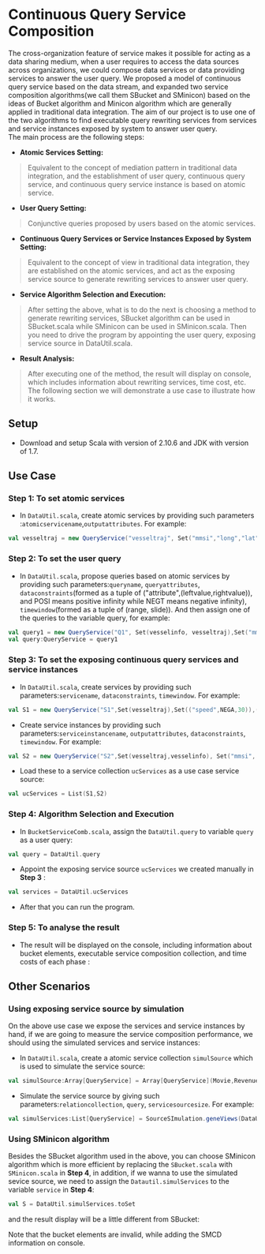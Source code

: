 # Continuous Query Service Composition
The cross-organization feature of service makes it possible for acting as a data sharing medium, when a user requires to access the data sources across organizations, we could compose data services or data providing services to answer the user query. 
We proposed a model of continuous query service based on the data stream, and expanded two service composition algorithms(we call them SBucket and SMinicon) based on the ideas of Bucket algorithm and Minicon algorithm which are generally applied in traditional data integration. The aim of our project is to use one of the two algorithms to find executable query rewriting services from services and service instances exposed by system to answer user query.<br>
The main process are the following steps:<br>
* **Atomic Services Setting:**
> Equivalent to the concept of mediation pattern in traditional data integration, and the establishment of user query, continuous query service, and continuous query service instance is based on atomic service.
* **User Query Setting:**
> Conjunctive queries proposed by users based on the atomic services.
* **Continuous Query Services or Service Instances Exposed by System Setting:**
> Equivalent to the concept of view in traditional data integration, they are established on the atomic services, and act as the exposing service source to generate rewriting services to answer user query.
* **Service Algorithm Selection and Execution:**
> After setting the above, what is to do the next is choosing a method to generate rewriting services, SBucket algorithm can be used in SBucket.scala while SMinicon can be used in SMinicon.scala. Then you need to drive the program by appointing the user query, exposing service source in DataUtil.scala.
* **Result Analysis:**
> After executing one of the method, the result will display on console, which includes information about rewriting services, time cost, etc.
The following section we will demonstrate a use case to illustrate how it works.
## Setup
* Download and setup Scala with version of 2.10.6 and JDK with version of 1.7.<br>
## Use Case
### Step 1: To set atomic services
* In `DataUtil.scala`, create atomic services by providing such parameters :`atomicservicename`,`outputattributes`. For example:<br>
```scala
val vesseltraj = new QueryService("vesseltraj", Set("mmsi","long","lat","speed"))
```
### Step 2: To set the user query
* In `DataUtil.scala`, propose queries based on atomic services by providing such parameters:`queryname`, `queryattributes`, `dataconstraints`(formed as a tuple of ("attribute",(leftvalue,rightvalue)), and POSI means positive infinity while NEGT means negative infinity), `timewindow`(formed as a tuple of (range, slide)). And then assign one of the queries to the variable query, for example:<br>
```scala
val query1 = new QueryService("Q1", Set(vesselinfo, vesseltraj),Set("mmsi","callsign"),Set(("speed",40,POSI)),(5,4))
val query:QueryService = query1
```
### Step 3: To set the exposing continuous query services and service instances
* In `DataUtil.scala`, create services by providing such parameters:`servicename`, `dataconstraints`, `timewindow`. For example:<br>
```scala
val S1 = new QueryService("S1",Set(vesseltraj),Set(("speed",NEGA,30)),(5,2))
```
* Create service instances by providing such parameters:`serviceinstancename`, `outputattributes`, `dataconstraints`, `timewindow`. For example:<br>
```scala
val S2 = new QueryService("S2",Set(vesseltraj,vesselinfo), Set("mmsi", "draught", "speed"),Set(("imo",NEGA,2000)),(5,2))
```
* Load these to a service collection `ucServices` as a use case service source:<br>
```scala
val ucServices = List(S1,S2)
```
### Step 4: Algorithm Selection and Execution
* In `BucketServiceComb.scala`, assign the `DataUtil.query` to variable `query` as a user query:<br>
```scala
val query = DataUtil.query
```
* Appoint the exposing service source `ucServices` we created manually in **Step 3** :
```scala
val services = DataUtil.ucServices
```
* After that you can run the program.
### Step 5: To analyse the result
* The result will be displayed on the console, including information about bucket elements, executable service composition collection, and time costs of each phase :<br>


## Other Scenarios
### Using exposing service source by simulation
On the above use case we expose the services and service instances by hand, if we are going to measure the service composition performance, we should using the simulated services and service instances:
* In `DataUtil.scala`, create a atomic service collection `simulSource` which is used to simulate the service source:<br>
```scala
val simulSource:Array[QueryService] = Array[QueryService](Movie,Revenues,Director,vesseltraj,vesseltravelinfo,vesselinfo)
```
* Simulate the service source by giving such parameters:`relationcollection`, `query`, `servicesourcesize`. For example:<br>
```scala
val simulServices:List[QueryService] = SourceSImulation.geneViews(DataUtil.simulSource,query,1000)
```
### Using SMinicon algorithm
Besides the SBucket algorithm used in the above, you can choose SMinicon algorithm which is more efficient by replacing the `SBucket.scala` with `SMinicon.scala` in **Step 4**, in addition, if we wanna to use the simulated sevice source, we need to assign the `Datautil.simulServices` to the variable `service` in **Step 4**:
```scala
val S = DataUtil.simulServices.toSet
```
and the result display will be a little different from SBucket:

Note that the bucket elements are invalid, while adding the SMCD information on console.

